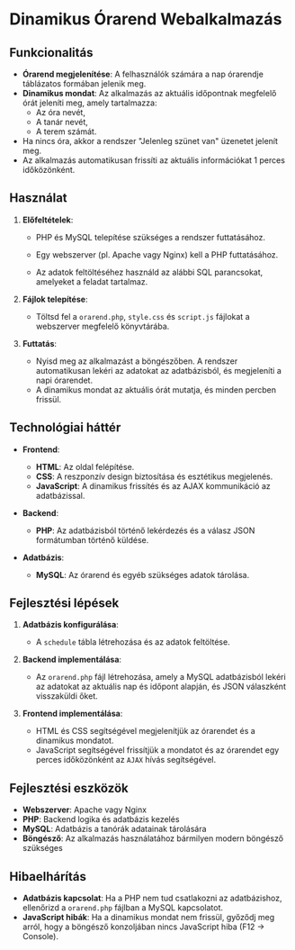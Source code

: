 # Dinamikus Órarend Webalkalmazás

## Funkcionalitás

- **Órarend megjelenítése**: A felhasználók számára a nap órarendje táblázatos formában jelenik meg.
- **Dinamikus mondat**: Az alkalmazás az aktuális időpontnak megfelelő órát jeleníti meg, amely tartalmazza:
  - Az óra nevét,
  - A tanár nevét,
  - A terem számát.
- Ha nincs óra, akkor a rendszer "Jelenleg szünet van" üzenetet jelenít meg.
- Az alkalmazás automatikusan frissíti az aktuális információkat 1 perces időközönként.

## Használat

1. **Előfeltételek**:
   - PHP és MySQL telepítése szükséges a rendszer futtatásához.
   - Egy webszerver (pl. Apache vagy Nginx) kell a PHP futtatásához.

   - Az adatok feltöltéséhez használd az alábbi SQL parancsokat, amelyeket a feladat tartalmaz.

2. **Fájlok telepítése**:
   - Töltsd fel a `orarend.php`, `style.css` és `script.js` fájlokat a webszerver megfelelő könyvtárába.

3. **Futtatás**:
   - Nyisd meg az alkalmazást a böngészőben. A rendszer automatikusan lekéri az adatokat az adatbázisból, és megjeleníti a napi órarendet.
   - A dinamikus mondat az aktuális órát mutatja, és minden percben frissül.

## Technológiai háttér

- **Frontend**:
  - **HTML**: Az oldal felépítése.
  - **CSS**: A reszponzív design biztosítása és esztétikus megjelenés.
  - **JavaScript**: A dinamikus frissítés és az AJAX kommunikáció az adatbázissal.

- **Backend**:
  - **PHP**: Az adatbázisból történő lekérdezés és a válasz JSON formátumban történő küldése.

- **Adatbázis**:
  - **MySQL**: Az órarend és egyéb szükséges adatok tárolása.


## Fejlesztési lépések

1. **Adatbázis konfigurálása**:
   - A `schedule` tábla létrehozása és az adatok feltöltése.
   
2. **Backend implementálása**:
   - Az `orarend.php` fájl létrehozása, amely a MySQL adatbázisból lekéri az adatokat az aktuális nap és időpont alapján, és JSON válaszként visszaküldi őket.

3. **Frontend implementálása**:
   - HTML és CSS segítségével megjelenítjük az órarendet és a dinamikus mondatot.
   - JavaScript segítségével frissítjük a mondatot és az órarendet egy perces időközönként az `AJAX` hívás segítségével.

## Fejlesztési eszközök

- **Webszerver**: Apache vagy Nginx
- **PHP**: Backend logika és adatbázis kezelés
- **MySQL**: Adatbázis a tanórák adatainak tárolására
- **Böngésző**: Az alkalmazás használatához bármilyen modern böngésző szükséges

## Hibaelhárítás

- **Adatbázis kapcsolat**: Ha a PHP nem tud csatlakozni az adatbázishoz, ellenőrizd a `orarend.php` fájlban a MySQL kapcsolatot.
- **JavaScript hibák**: Ha a dinamikus mondat nem frissül, győződj meg arról, hogy a böngésző konzoljában nincs JavaScript hiba (F12 -> Console).